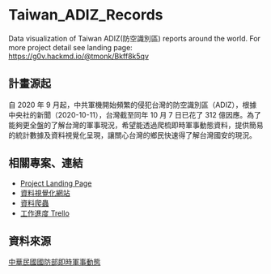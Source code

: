 # Taiwan_ADIZ_Records
Data visualization of Taiwan ADIZ(防空識別區) reports around the world.
For more project detail see landing page: https://g0v.hackmd.io/@tmonk/Bkff8k5qv

## 計畫源起
自 2020 年 9 月起，中共軍機開始頻繁的侵犯台灣的防空識別區（ADIZ），根據中央社的新聞（2020-10-11），台灣截至同年 10 月 7 日已花了 312 億因應。為了能夠更全盤的了解台灣的軍事現況，希望能透過爬梳即時軍事動態資料，提供簡易的統計數據及資料視覺化呈現，讓關心台灣的鄉民快速得了解台灣國安的現況。

## 相關專案、連結
- [Project Landing Page](https://g0v.hackmd.io/@tmonk/Bkff8k5qv/)
- [資料視覺化網站](https://github.com/felixshai/Taiwan_ADIZ_Records)
- [資料爬蟲](https://github.com/felixshai/mnd_ADIZ_news_crawler)
- [工作進度 Trello](https://trello.com/b/mI77X8dl/cronjob-and-crawler)

## 資料來源
[中華民國國防部即時軍事動態](https://www.mnd.gov.tw/PublishTable.aspx?Types=%E5%8D%B3%E6%99%82%E8%BB%8D%E4%BA%8B%E5%8B%95%E6%85%8B&title=%E5%9C%8B%E9%98%B2%E6%B6%88%E6%81%AF)
